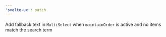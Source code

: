 ```yaml
---
'svelte-ux': patch
---
```


Add fallback text in `MultiSelect` when `maintainOrder` is active and no items match the search term
